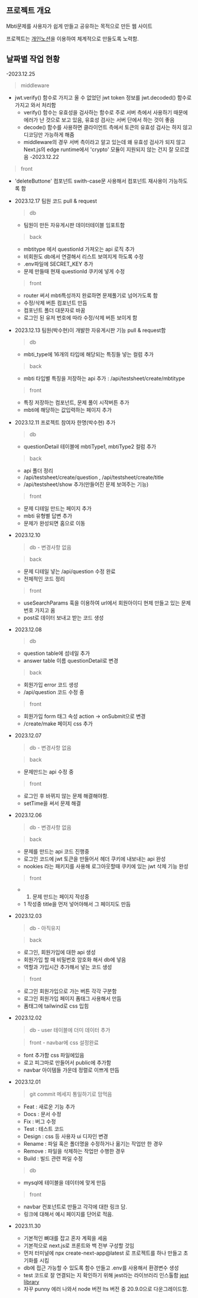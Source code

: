 ## 프로젝트 개요

Mbti문제를 사용자가 쉽게 만들고 공유하는 목적으로 만든 웹 사이트

프로젝트는 [개인노션](https://jwjb1020.notion.site/Mbti-e66a3a109fd049619685b3c9e4ee2fd8?pvs=4)을 이용하여 체계적으로 만들도록 노력함.

## 날짜별 작업 현황
-2023.12.25
> middleware
  - jwt.verify() 함수로 가지고 올 수 없었던 jwt token 정보를 jwt.decoded() 함수로 가지고 와서 처리함
    - verify() 함수는 유효성을 검사하는 함수로 주로 서버 측에서 사용하기 때문에 에러가 난 것으로 보고 있음, 유효성 검사는 서버 단에서 하는 것이 좋음
    - decode() 함수를 사용하면 클라이언트 측에서 토큰의 유효성 검사는 하지 않고 디코딩만 가능하게 해줌
    - middleware의 경우 서버 측이라고 알고 있는데 왜 유효성 검사가 되지 않고 Next.js의 edge runtime에서 'crypto' 모듈이 지원되지 않는 건지 잘 모르겠음
-2023.12.22
  > front
  - 'deleteButtone' 컴포넌트 swith-case문 사용해서 컴포넌트 재사용이 가능하도록 함
- 2023.12.17
  팀원 코드 pull & request
  > db
    - 팀원이 만든 자유게시판 데이터테이블 임포트함

  > back
    - mbtitype 에서 questionId 가져오는 api 로직 추가
    - 비회원도 db에서 연결해서 리스트 보여지게 하도록 수정
    - .env파일에 SECRET_KEY 추가
    - 문제 만들때 현재 questionId 쿠키에 넣게 수정
  
  > front
    - router 써서 mbti특성까지 완료하면 문제풀기로 넘어가도록 함
    - 수정/삭제 버튼 컴포넌트 만듬
    - 컴포넌트 폴더 대문자로 바꿈
    - 로그인 된 유저 번호에 따라 수정/삭제 버튼 보이게 함
- 2023.12.13
  팀원(박수현)이 개발한 자유게시판 기능 pull & request함

  > db
   - mbti_type에 16개의 타입에 해당되는 특징들 넣는 컬럼 추가

  > back
   - mbti 타입별 특징을 저장하는 api 추가 : /api/testsheet/create/mbtitype
  
  > front
   - 특징 저장하는 컴포넌트, 문제 풀이 시작버튼 추가
   - mbti에 해당하는 값입력하는 페이지 추가
  

- 2023.12.11 
  프로젝트 참여자 한명(박수현) 추가

  > db 
   - questionDetail 테이블에 mbtiType1, mbtiType2 컬럼 추가
  
  > back
   - api 폴더 정리
   - /api/testsheet/create/question , /api/testsheet/create/title
   - /api/testsheet/show 추가(만들어진 문제 보여주는 기능)

  > front
   - 문제 디테일 만드는 페이지 추가
   - mbti 유형별 답변 추가
   - 문제가 완성되면 홈으로 이동

- 2023.12.10
  > db - 변경사항 없음

  > back
   - 문제 디테일 넣는 /api/question 수정 완료
   - 전체적인 코드 정리
  
  > front
   - useSearchParams 훅을 이용하여 url에서 회원아이디 현제 만들고 있는 문제 번호 가지고 옴
   - post로 데이터 보내고 받는 코드 생성

- 2023.12.08
  > db
   - question table에 섬네일 추가
   - answer table 이름 questionDetail로 변경

  > back 
   - 회원가입 error 코드 생성
   - /api/question 코드 수정 중
  
  > front
   - 회원가입 form 태그 속성 action -> onSubmit으로 변경
   - /create/make 페이지  css 추가

- 2023.12.07
  > db - 변경사항 없음

  > back
   - 문제만드는 api 수정 중

  > front
   - 로그인 후 바뀌지 않는 문제 해결해야함. 
    - setTime을 써서 문제 해결


- 2023.12.06
  > db - 변경사항 없음

  > back 
   - 문제를 만드는 api 코드 진행중
   - 로그인 코드에 jwt 토큰을 만들어서 헤더 쿠키에 내보내는 api 완성
   - nookies 라는 패키지를 사용해 로그아웃할때 쿠키에 있는 jwt 삭제 기능 완성

  > front
   - 1. 문제 만드는 페이지 작성중
   - 1 작성중 title을 먼저 넣어야해서 그 페이지도 만듬


- 2023.12.03
  > db - 아직유지

  > back 
   - 로그인, 회원가입에 대한 api 생성
   - 회원가입 할 때 비밀번호 암호화 해서 db에 넣음
   - 역할과 가입시간 추가해서 넣는 코드 생성

  > front
   - 로그인 회원가입으로 가는 버튼 각각 구분함
   - 로그인 회원가입 페이지 폼태그 사용해서 만듬
   - 폼태그에 tailwind로 css 입힘 

- 2023.12.02
  > db - user 테이블에 더미 데이터 추가

  > front - navbar에 css 설정완료
   - font 추가함 css 파일에있음
   - 로고 피그마로 만들어서 public에 추가함
   - navbar 아이템들 가운데 정렬로 이쁘게 만듬
  
- 2023.12.01
  > git commit 메세지 통일하기로 맘먹음 <br>
  - Feat : 새로운 기능 추가
  - Docs : 문서 수정
  - Fix : 버그 수정
  - Test : 테스트 코드
  - Design : css 등 사용자 ui 디자인 변경
  - Rename : 파일 혹은 폴더명을 수정하거나 옮기는 작업만 한 경우
  - Remove : 파일을 삭제하는 작업만 수행한 경우
  - Build : 빌드 관련 파일 수정
  > db 
  - mysql에 테이블을 데이터에 맞게 만듬

  > front 
  - navbar 컨포넌트로 만들고 각각에 대한 링크 담.
  - 링크에 대해서 예시 페이지를 단어로 적음.




- 2023.11.30
  - 기본적인 뼈대를 잡고 혼자 계획을 세움<br>
  - 기본적으로 next.js로 프론트와 백 전부 구성할 것임<br>
  - 먼저 터미널에 npx create-next-app@latest 로 프로젝트를 하나 만들고 초기화를 시킴<br>
  - db에 접근 가능할 수 있도록 함수 만들고 .env를 사용해서 환경변수 생성<br>
  - test 코드로 잘 연결되는 지 확인하기 위해 jest라는 라이브러리 인스톨함 [jest library](https://nextjs.org/docs/pages/building-your-application/optimizing/testing#jest-and-react-testing-library)<br>
  - 자꾸 punny 에러 나와서 node 버전 lts 버전 중 20.9.0으로 다운그레이드함.


